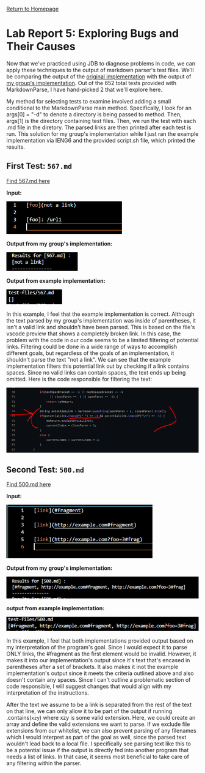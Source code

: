 [Return to Homepage](https://Conrado-M-UCSD.github.io/CSE15L-Lab-Reports/index.html)
# Lab Report 5: Exploring Bugs and Their Causes

Now that we've practiced using JDB to diagnose problems in code, we can apply these techniques to the output of markdown parser's test files. We'll be comparing the output of the [original implementation](https://github.com/nidhidhamnani/markdown-parser) with the output of [my group's implementation](https://github.com/richmass1/markdown-parser). Out of the 652 total tests provided with MarkdownParse, I have hand-picked 2 that we'll explore here. 

My method for selecting tests to examine involved adding a small conditional to the MarkdownParse main method. Specifically, I look for an args[0] = "-d" to denote a directory is being passed to method. Then, args[1] is the directory containing test files. Then, we run the test with each .md file in the diretory. The parsed links are then printed after each test is run. This solution for my group's implementation while I just ran the example implementation via IENG6 and the provided script.sh file, which printed the results. 

## First Test: `567.md`
[Find 567.md here](https://github.com/nidhidhamnani/markdown-parser/blob/main/test-files/567.md)

__Input:__

![image](/imgs/lr5/test-567-input.png)

__Output from my group's implementation:__

![image](/imgs/lr5/test-567-groups-output.png)

__Output from example implementation:__

![image](/imgs/lr5/test-567-example-output.png)

In this example, I feel that the example implementation is correct. Although the text parsed by my group's implementation was inside of parentheses, it isn't a valid link and shouldn't have been parsed. This is based on the file's vscode preview that shows a completely broken link. In this case, the problem with the code in our code seems to be a limited filtering of potential links. Filtering could be done in a wide range of ways to accomplish different goals, but regardless of the goals of an implementation, it shouldn't parse the text "not a link". We can see that the example implementation filters this potential link out by checking if a link contains spaces. Since no valid links can contain spaces, the text ends up being omitted. Here is the code responsible for filtering the text: 

![image](imgs/lr5/test-567-example-fix.png)


## Second Test: `500.md`
[Find 500.md here](https://github.com/nidhidhamnani/markdown-parser/blob/main/test-files/500.md)

__Input:__ 

![image](imgs/lr5/test-500-input.png)

__Output from my group's implementation:__

![image](imgs/lr5/test-500-groups-output.png)

__output from example implementation:__

![image](imgs/lr5/test-500-provided-output.png)

In this example, I feel that both implementations provided output based on my interpretation of the program's goal. Since I would expect it to parse ONLY links, the #fragment as the first element would be invalid. However, it makes it into our implementation's output since it's text that's encased in parentheses after a set of brackets. It also makes it inot the example implementation's output since it meets the criteria outlined above and also doesn't contain any spaces. Since I can't outline a problematic section of code responsible, I will suggest changes that would align with my interpretation of the instructions. 

After the text we assume to be a link is separated from the rest of the text on that line, we can only allow it to be part of the output if running .contains(`xzy`) where xzy is some valid extension. Here, we could create an array and define the valid extensions we want to parse. If we exclude file extensions from our whitelist, we can also prevent parsing of any filenames which I would interpret as part of the goal as well, since the parsed text wouldn't lead back to a local file. I specifically see parsing text like this to be a potential issue if the output is directly fed into another program that needs a list of links. In that case, it seems most beneficial to take care of any filtering within the parser. 